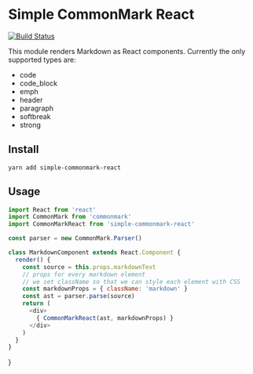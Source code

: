 # Simple CommonMark React

[![Build Status](https://travis-ci.org/GAumala/simple-commonmark-react.svg?branch=master)](https://travis-ci.org/GAumala/simple-commonmark-react)

This module renders Markdown as React components. Currently the only supported types are:

- code
- code_block
- emph
- header
- paragraph
- softbreak
- strong

## Install

```
yarn add simple-commonmark-react
```

## Usage

```javascript
import React from 'react'
import CommonMark from 'commonmark'
import CommonMarkReact from 'simple-commonmark-react'

const parser = new CommonMark.Parser()

class MarkdownComponent extends React.Component {
  render() {
    const source = this.props.markdownText
    // props for every markdown element
    // we set className so that we can style each element with CSS
    const markdownProps = { className: 'markdown' }
    const ast = parser.parse(source)
    return (
      <div>
        { CommonMarkReact(ast, markdownProps) }  
      </div>
    )
  }  
}
```
}
